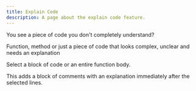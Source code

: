 ```yaml
---
title: Explain Code
description: A page about the explain code feature.
---
```


You see a piece of code you don't completely understand?

Function, method or just a piece of code that looks complex, unclear and needs an explanation

Select a block of code or an entire function body.

This adds a block of comments with an explanation immediately after the selected lines.